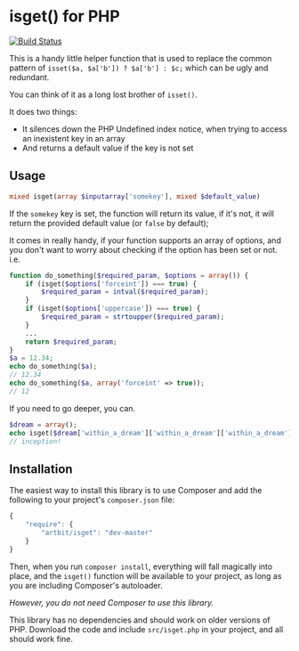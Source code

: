 # isget() for PHP

[![Build Status](https://travis-ci.org/ArtBIT/isget.svg)](https://travis-ci.org/ArtBIT/isget)

This is a handy little helper function that is used to replace the common pattern of `isset($a, $a['b']) ? $a['b'] : $c;`  which can be ugly and redundant.

You can think of it as a long lost brother of `isset()`.

It does two things:
 * It silences down the PHP Undefined index notice, when trying to access an inexistent key in an array 
 * And returns a default value if the key is not set


## Usage

``` php
mixed isget(array $inputarray['somekey'], mixed $default_value)
```

If the `somekey` key is set, the function will return its value, if it's not, it will return the provided default value (or `false` by default);

It comes in really handy, if your function supports an array of options, and you don't want to worry about checking if the option has been set or not. 
i.e.
``` php
function do_something($required_param, $options = array()) {
    if (isget($options['forceint']) === true) {
        $required_param = intval($required_param);
    }
    if (isget($options['uppercase']) === true) {
        $required_param = strtoupper($required_param);
    }
    ...
    return $required_param;
}
$a = 12.34;
echo do_something($a);
// 12.34
echo do_something($a, array('forceint' => true));
// 12
```

If you need to go deeper, you can.
``` php
$dream = array();
echo isget($dream['within_a_dream']['within_a_dream']['within_a_dream']['...'], 'inception!');
// inception!
```

## Installation

The easiest way to install this library is to use Composer and add the following
to your project's `composer.json` file:

``` javascript
{
    "require": {
        "artbit/isget": "dev-master"
    }
}
```

Then, when you run `composer install`, everything will fall magically into place,
and the `isget()` function will be available to your project, as long as
you are including Composer's autoloader.

_However, you do not need Composer to use this library._

This library has no dependencies and should work on older versions of PHP.
Download the code and include `src/isget.php` in your project, and all
should work fine.

